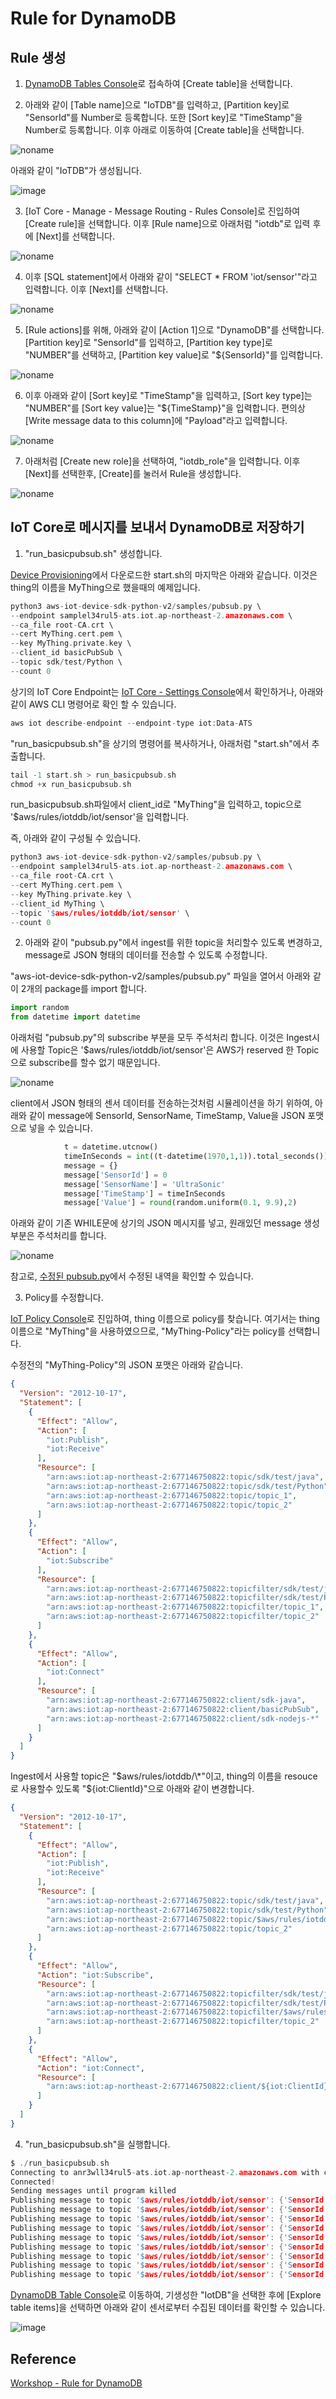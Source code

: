 # Rule for DynamoDB

## Rule 생성 

1) [DynamoDB Tables Console](https://ap-northeast-2.console.aws.amazon.com/dynamodbv2/home?region=ap-northeast-2#tables)로 접속하여 [Create table]을 선택합니다. 

2) 아래와 같이 [Table name]으로 "IoTDB"를 입력하고, [Partition key]로 "SensorId"를 Number로 등록합니다. 또한 [Sort key]로 "TimeStamp"을 Number로 등록합니다. 이후 아래로 이동하여 [Create table]을 선택합니다. 

![noname](https://user-images.githubusercontent.com/52392004/192097482-911c0a69-6650-44c0-933f-045250abfd3e.png)

아래와 같이 "IoTDB"가 생성됩니다. 

![image](https://user-images.githubusercontent.com/52392004/192097553-0bf6262a-41a9-4dcc-94dd-01c71ea3d314.png)

3) [IoT Core - Manage - Message Routing - Rules Console]로 진입하여 [Create rule]을 선택합니다. 이후 [Rule name]으로 아래처럼 "iotdb"로 입력 후에 [Next]를 선택합니다. 

![noname](https://user-images.githubusercontent.com/52392004/192098125-24a1885a-1524-4e6c-b7ec-b0475a44d8f0.png)

4) 이후 [SQL statement]에서 아래와 같이 "SELECT * FROM 'iot/sensor'"라고 입력합니다. 이후 [Next]를 선택합니다. 

![noname](https://user-images.githubusercontent.com/52392004/192098241-fd8d6c4d-0d5b-46bb-b13f-074194acbde4.png)

5) [Rule actions]를 위해, 아래와 같이 [Action 1]으로 "DynamoDB"를 선택합니다. [Partition key]로 "SensorId"를 입력하고, [Partition key type]로 "NUMBER"를 선택하고, [Partition key value]로 "${SensorId}"를 입력합니다. 

![noname](https://user-images.githubusercontent.com/52392004/192098474-4b6860d0-dae9-4f99-8886-9c974e4200c6.png)

6) 이후 아래와 같이 [Sort key]로 "TimeStamp"을 입력하고, [Sort key type]는 "NUMBER"를 [Sort key value]는 "${TimeStamp}"을 입력합니다. 편의상 [Write message data to this column]에 "Payload"라고 입력합니다. 

![noname](https://user-images.githubusercontent.com/52392004/192098602-d34228db-157b-4612-be9e-a7c045ccf772.png)


7) 아래처럼 [Create new role]을 선택하여, "iotdb_role"을 입력합니다. 이후 [Next]를 선택한후, [Create]를 눌러서 Rule을 생성합니다. 

![noname](https://user-images.githubusercontent.com/52392004/192098809-b864e869-1b36-4466-8e0e-fcc04f2e41a9.png)


## IoT Core로 메시지를 보내서 DynamoDB로 저장하기 

1) "run_basicpubsub.sh" 생성합니다. 

[Device Provisioning](https://github.com/kyopark2014/IoT-Core-Contents/blob/main/workshop/device-provisioning.md)에서 다운로드한 start.sh의 마지막은 아래와 같습니다. 이것은 thing의 이름을 MyThing으로 했을때의 예제입니다. 

```c
python3 aws-iot-device-sdk-python-v2/samples/pubsub.py \
--endpoint samplel34rul5-ats.iot.ap-northeast-2.amazonaws.com \
--ca_file root-CA.crt \
--cert MyThing.cert.pem \
--key MyThing.private.key \
--client_id basicPubSub \
--topic sdk/test/Python \
--count 0
```

상기의 IoT Core Endpoint는 [IoT Core - Settings Console](https://ap-northeast-2.console.aws.amazon.com/iot/home?region=ap-northeast-2#/settings)에서 확인하거나, 아래와 같이 AWS CLI 명령어로 확인 할 수 있습니다. 

```c
aws iot describe-endpoint --endpoint-type iot:Data-ATS
```

"run_basicpubsub.sh"을 상기의 명령어를 복사하거나, 아래처럼 "start.sh"에서 추출합니다. 

```c
tail -1 start.sh > run_basicpubsub.sh
chmod +x run_basicpubsub.sh
```

run_basicpubsub.sh파일에서 client_id로 "MyThing"을 입력하고, topic으로 '$aws/rules/iotddb/iot/sensor'을 입력합니다. 

즉, 아래와 같이 구성될 수 있습니다. 

```c
python3 aws-iot-device-sdk-python-v2/samples/pubsub.py \
--endpoint samplel34rul5-ats.iot.ap-northeast-2.amazonaws.com \
--ca_file root-CA.crt \
--cert MyThing.cert.pem \
--key MyThing.private.key \
--client_id MyThing \
--topic '$aws/rules/iotddb/iot/sensor' \
--count 0
```


2) 아래와 같이 "pubsub.py"에서 ingest를 위한 topic을 처리할수 있도록 변경하고, message로 JSON 형태의 데이터를 전송할 수 있도록 수정합니다. 

"aws-iot-device-sdk-python-v2/samples/pubsub.py" 파일을 열어서 아래와 같이 2개의 package를 import 합니다. 

```python
import random
from datetime import datetime
```

아래처럼 "pubsub.py"의 subscribe 부분을 모두 주석처리 합니다. 이것은 Ingest시에 사용할 Topic은 '$aws/rules/iotddb/iot/sensor'은 AWS가 reserved 한 Topic으로 subscribe를 할수 없기 때문입니다. 

![noname](https://user-images.githubusercontent.com/52392004/192132024-7fad0622-efec-4572-9855-1b95e685ebaa.png)

client에서 JSON 형태의 센서 데이터를 전송하는것처럼 시뮬레이션을 하기 위하여, 아래와 같이 message에 SensorId, SensorName, TimeStamp, Value을 JSON 포맷으로 넣을 수 있습니다.

```python
            t = datetime.utcnow() 
            timeInSeconds = int((t-datetime(1970,1,1)).total_seconds())
            message = {}
            message['SensorId'] = 0
            message['SensorName'] = 'UltraSonic'
            message['TimeStamp'] = timeInSeconds
            message['Value'] = round(random.uniform(0.1, 9.9),2)
```

아래와 같이 기존 WHILE문에 상기의 JSON 메시지를 넣고, 원래있던 message 생성부분은 주석처리를 합니다. 

![noname](https://user-images.githubusercontent.com/52392004/192132101-475461d9-7954-472c-af34-f79500ccd4e9.png)

참고로, [수정된 pubsub.py](https://github.com/kyopark2014/IoT-Core-Contents/blob/main/workshop/src/pubsub.py)에서 수정된 내역을 확인할 수 있습니다. 

3) Policy를 수정합니다. 

[IoT Policy Console](https://ap-northeast-2.console.aws.amazon.com/iot/home?region=ap-northeast-2#/policyhub)로 진입하여, thing 이름으로 policy를 찾습니다. 여기서는 thing 이름으로 "MyThing"을 사용하였으므로, "MyThing-Policy"라는 policy를 선택합니다. 

수정전의 "MyThing-Policy"의 JSON 포맷은 아래와 같습니다. 

```json
{
  "Version": "2012-10-17",
  "Statement": [
    {
      "Effect": "Allow",
      "Action": [
        "iot:Publish",
        "iot:Receive"
      ],
      "Resource": [
        "arn:aws:iot:ap-northeast-2:677146750822:topic/sdk/test/java",
        "arn:aws:iot:ap-northeast-2:677146750822:topic/sdk/test/Python",
        "arn:aws:iot:ap-northeast-2:677146750822:topic/topic_1",
        "arn:aws:iot:ap-northeast-2:677146750822:topic/topic_2"
      ]
    },
    {
      "Effect": "Allow",
      "Action": [
        "iot:Subscribe"
      ],
      "Resource": [
        "arn:aws:iot:ap-northeast-2:677146750822:topicfilter/sdk/test/java",
        "arn:aws:iot:ap-northeast-2:677146750822:topicfilter/sdk/test/Python",
        "arn:aws:iot:ap-northeast-2:677146750822:topicfilter/topic_1",
        "arn:aws:iot:ap-northeast-2:677146750822:topicfilter/topic_2"
      ]
    },
    {
      "Effect": "Allow",
      "Action": [
        "iot:Connect"
      ],
      "Resource": [
        "arn:aws:iot:ap-northeast-2:677146750822:client/sdk-java",
        "arn:aws:iot:ap-northeast-2:677146750822:client/basicPubSub",
        "arn:aws:iot:ap-northeast-2:677146750822:client/sdk-nodejs-*"
      ]
    }
  ]
}
```

Ingest에서 사용할 topic은 "$aws/rules/iotddb/\*"이고, thing의 이름을 resouce로 사용할수 있도록 "${iot:ClientId}"으로 아래와 같이 변경합니다. 

```json
{
  "Version": "2012-10-17",
  "Statement": [
    {
      "Effect": "Allow",
      "Action": [
        "iot:Publish",
        "iot:Receive"
      ],
      "Resource": [
        "arn:aws:iot:ap-northeast-2:677146750822:topic/sdk/test/java",
        "arn:aws:iot:ap-northeast-2:677146750822:topic/sdk/test/Python",
        "arn:aws:iot:ap-northeast-2:677146750822:topic/$aws/rules/iotddb/*",
        "arn:aws:iot:ap-northeast-2:677146750822:topic/topic_2"
      ]
    },
    {
      "Effect": "Allow",
      "Action": "iot:Subscribe",
      "Resource": [
        "arn:aws:iot:ap-northeast-2:677146750822:topicfilter/sdk/test/java",
        "arn:aws:iot:ap-northeast-2:677146750822:topicfilter/sdk/test/Python",
        "arn:aws:iot:ap-northeast-2:677146750822:topicfilter/$aws/rules/iotddb/*",
        "arn:aws:iot:ap-northeast-2:677146750822:topicfilter/topic_2"
      ]
    },
    {
      "Effect": "Allow",
      "Action": "iot:Connect",
      "Resource": [
        "arn:aws:iot:ap-northeast-2:677146750822:client/${iot:ClientId}"
      ]
    }
  ]
}
```

4) "run_basicpubsub.sh"을 실행합니다. 

```c
$ ./run_basicpubsub.sh 
Connecting to anr3wll34rul5-ats.iot.ap-northeast-2.amazonaws.com with client ID 'MyThing'...
Connected!
Sending messages until program killed
Publishing message to topic '$aws/rules/iotddb/iot/sensor': {'SensorId': 0, 'SensorName': 'UltraSonic', 'TimeStamp': 1664091576, 'Value': 7.64}
Publishing message to topic '$aws/rules/iotddb/iot/sensor': {'SensorId': 0, 'SensorName': 'UltraSonic', 'TimeStamp': 1664091577, 'Value': 9.39}
Publishing message to topic '$aws/rules/iotddb/iot/sensor': {'SensorId': 0, 'SensorName': 'UltraSonic', 'TimeStamp': 1664091578, 'Value': 3.83}
Publishing message to topic '$aws/rules/iotddb/iot/sensor': {'SensorId': 0, 'SensorName': 'UltraSonic', 'TimeStamp': 1664091579, 'Value': 9.45}
Publishing message to topic '$aws/rules/iotddb/iot/sensor': {'SensorId': 0, 'SensorName': 'UltraSonic', 'TimeStamp': 1664091580, 'Value': 9.24}
Publishing message to topic '$aws/rules/iotddb/iot/sensor': {'SensorId': 0, 'SensorName': 'UltraSonic', 'TimeStamp': 1664091581, 'Value': 3.31}
Publishing message to topic '$aws/rules/iotddb/iot/sensor': {'SensorId': 0, 'SensorName': 'UltraSonic', 'TimeStamp': 1664091582, 'Value': 4.13}
Publishing message to topic '$aws/rules/iotddb/iot/sensor': {'SensorId': 0, 'SensorName': 'UltraSonic', 'TimeStamp': 1664091583, 'Value': 2.87}
Publishing message to topic '$aws/rules/iotddb/iot/sensor': {'SensorId': 0, 'SensorName': 'UltraSonic', 'TimeStamp': 1664091584, 'Value': 7.65}
```

[DynamoDB Table Console](https://ap-northeast-2.console.aws.amazon.com/dynamodbv2/home?region=ap-northeast-2#tables)로 이동하여, 기생성한 "IotDB"을 선택한 후에 [Explore table items]을 선택하면 아래와 같이 센서로부터 수집된 데이터를 확인할 수 있습니다. 

![image](https://user-images.githubusercontent.com/52392004/192133470-ea455035-9c11-461a-99d5-3ce15f3777e7.png)



## Reference 

[Workshop - Rule for DynamoDB](https://catalog.us-east-1.prod.workshops.aws/workshops/f87a7c7a-0af8-416a-80ee-7c25c5789307/ko-KR/3/1)
